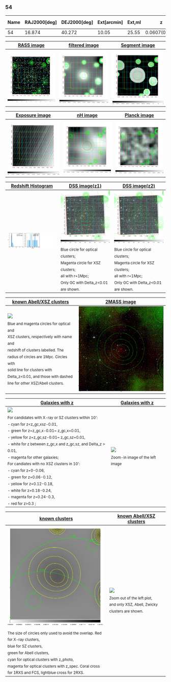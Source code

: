 <div STYLE="page-break-after: always;"></div>

### 54

|Name|RAJ2000[deg]|DEJ2000[deg] |Ext[arcmin]| Ext,ml | z | z_src| C|GC(XSZ,Delta_z<0.01)| GC(OPT,Delta_z<0.01)|GC| R_sig[arcmin] | R500[arcmin] | R500[Mpc]| CRsig[c/s] | CR500[c/s] |L500[1E44 erg/s]|F500[1E-12 erg/s/cm^2]| M500[1E14 Msun]|Tx[keV]|Cnt_sig|Beta|Rc[arcmin]|Comment|Alias|
|---|---|---|---|---|---|------|---|--------|---------|----------|---|---|---|---|---|---|---|---|---|---|---|---|---|---|
|54| 16.874| 40.272| 10.05| 25.55| 0.0607(0.006)| z1,| G| -| -| -| 41.095| 10.837| 0.762| 0.255(0.088)| 0.227(0.079)| 0.347(0.151)| 3.920(1.708)| 1.33(0.30)| 2.60(0.36)| 127.0| 0.517(-0.013+0.025)| 5.766(-0.569+0.622)| -| t441|

|[RASS image](../image/54/54_img.pdf)|[filtered image](../image/54/54_fil.pdf)|[Segment image](../image/54/54_seg.pdf)|
|-------------------|--------------------|-------------------|
| <img src="../image/54/54_img.png" width="300">  | <img src="../image/54/54_fil.png" width="300">   | <img src="../image/54/54_seg.png" width="300">  |

|[Exposure image](../image/54/54_mex.pdf)| [nH image](../image/54/54_nh.pdf)| [Planck image](../image/54/54_p.pdf)|
|-------------------|--------------------|-------------------|
|<img src="../image/54/54_mex.png" width="300">   | <img src="../image/54/54_nh.png" width="300">    | <img src="../image/54/54_p.png" width="300"> |

|[Redshift Histogram](../image/54/54_zg.pdf) | [DSS image(z1)](../image/54/54_dss_z1.pdf)      |  [DSS image(z2)](../image/54/54_dss_z2.pdf)    |
|-------------------|--------------------|-------------------|
|<img src="../image/54/54_zg.png" width="300"> |<img src="../image/54/54_dss_z1.png" width="300"> <sub><br>Blue circle for optical clusters; <br>Magenta circle for XSZ clusters; <br>all with r=1Mpc; <br>Only GC with Delta_z<0.01 are shown. </sub>| <img src="../image/54/54_dss_z2.png" width="300"><sub><br>Blue circle for optical clusters; <br>Magenta circle for XSZ clusters; <br>all with r=1Mpc; <br>Only GC with Delta_z<0.01 are shown. </sub> |

|[known Abell/XSZ clusters](../image/54/54_m.pdf) | [2MASS image](../image/54/54_2mass.pdf)      |
|-------------------|-------------------|
|<img src=../image/54/54_m.png width="300"> <br><sub>Blue and magenta circles for optical and <br>XSZ clusters, respectively with name and <br>redshift of clusters labelled. The <br>radius of circles are 1Mpc. Circles with <br>solid line for clusters with <br>Delta_z<0.01, and those with dashed <br>line for other XSZ/Abell clusters.        </sub>|<img src="../image/54/54_2mass.png" width="300">  |

|[Galaxies with z](../image/54/54_opt_ned.pdf) |[Galaxies with z](../image/54/54_opt_ned_zoom.pdf) |
|-------------------|-------------------|
| <img src=../image/54/54_opt_ned.png width="300"> <br><sub> For candidates with X-ray or SZ clusters within 10': <br> - cyan for z<z_gc,xsz-0.01, <br> - green for z=z_gc,x-0.01~ z_gc,x+0.01, <br> - yellow for z=z_gc,sz-0.01~ z_gc,sz+0.01, <br> - white for z between z_gc,x and z_gc,sz, and Delta_z > 0.01, <br> - magenta for other galaxies; <br>For candiates with no XSZ clusters in 10': <br> - cyan for z=0-0.06, <br> - green for z=0.06-0.12, <br> - yellow for z=0.12-0.18, <br> - white for z=0.18-0.24, <br> - magenta for z=0.24-0.3, <br> - red for z>0.3 ;  </sub>|<img src=../image/54/54_opt_ned_zoom.png width="300">  <br><sub> Zoom-in image of the left image</sub>|

|[known clusters](../image/54/54_gc.pdf) |[known Abell/XSZ clusters](../image/54/54_gc_large.pdf) |
|-------------------|-------------------|
| <img src=../image/54/54_gc.png width="300"> <br><sub> The size of circles only used to avoid the overlap. Red for X-ray clusters, <br> blue for SZ clusters, <br> green for Abell clusters, <br> cyan for optical clusters with z_photo, <br> magenta for optical clusters with z_spec. Coral cross for 1RXS and FCS, lightblue cross for 2RXS. </sub>|<img src=../image/54/54_gc_large.png width="300"> <br><sub> Zoom out of the left plot, <br> and only XSZ, Abell, Zwicky clusters are shown. </sub> |



